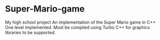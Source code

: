 # Super-Mario-game
My high school project
An implementation of the Super Mario game in C++
One level implemented.
Must be compiled using Turbo C++ for graphics libraries to be supported.